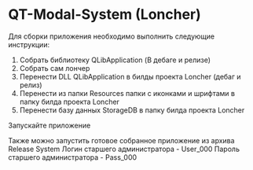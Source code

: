 # QT-Modal-System (Loncher)

Для сборки приложения необходимо выполнить следующие инструкции:

  1. Собрать библиотеку QLibApplication (В дебаге и релизе)
  2. Собрать сам лончер
  3. Перенести DLL QLibApplication в билды проекта Loncher (дебаг и релиз)
  4. Перенести из папки Resources папки с иконками и шрифтами в папку билда проекта Loncher
  5. Перенести базу данных StorageDB в папку билда проекта Loncher

Запускайте приложение

Также можно запустить готовое собранное приложение из архива Release System
Логин старшего администратора - User_000
Пароль старшего администратора - Pass_000
